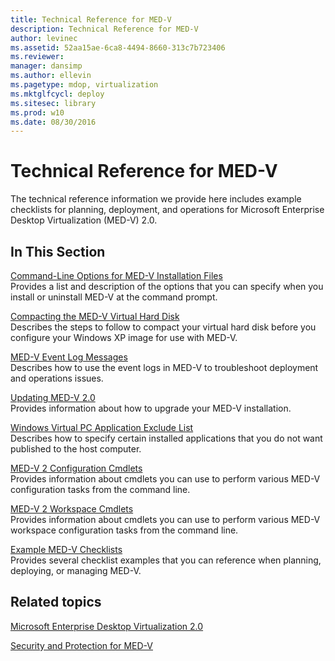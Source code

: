 ```yaml
---
title: Technical Reference for MED-V
description: Technical Reference for MED-V
author: levinec
ms.assetid: 52aa15ae-6ca8-4494-8660-313c7b723406
ms.reviewer: 
manager: dansimp
ms.author: ellevin
ms.pagetype: mdop, virtualization
ms.mktglfcycl: deploy
ms.sitesec: library
ms.prod: w10
ms.date: 08/30/2016
---
```



# Technical Reference for MED-V


The technical reference information we provide here includes example checklists for planning, deployment, and operations for Microsoft Enterprise Desktop Virtualization (MED-V) 2.0.

## In This Section


<a href="" id="command-line-options-for-med-v-installation-files"></a>[Command-Line Options for MED-V Installation Files](command-line-options-for-med-v-installation-files.md)  
Provides a list and description of the options that you can specify when you install or uninstall MED-V at the command prompt.

<a href="" id="compacting-the-med-v-virtual-hard-disk"></a>[Compacting the MED-V Virtual Hard Disk](compacting-the-med-v-virtual-hard-disk.md)  
Describes the steps to follow to compact your virtual hard disk before you configure your Windows XP image for use with MED-V.

<a href="" id="med-v-event-log-messages"></a>[MED-V Event Log Messages](med-v-event-log-messages.md)  
Describes how to use the event logs in MED-V to troubleshoot deployment and operations issues.

<a href="" id="updating-med-v-2-0"></a>[Updating MED-V 2.0](updating-med-v-20.md)  
Provides information about how to upgrade your MED-V installation.

<a href="" id="windows-virtual-pc-application-exclude-list"></a>[Windows Virtual PC Application Exclude List](windows-virtual-pc-application-exclude-list.md)  
Describes how to specify certain installed applications that you do not want published to the host computer.

<a href="" id="med-v-2-configuration-cmdlets"></a>[MED-V 2 Configuration Cmdlets](https://go.microsoft.com/fwlink/?LinkId=213301)  
Provides information about cmdlets you can use to perform various MED-V configuration tasks from the command line.

<a href="" id="med-v-2-workspace-cmdlets"></a>[MED-V 2 Workspace Cmdlets](https://go.microsoft.com/fwlink/?LinkId=213302)  
Provides information about cmdlets you can use to perform various MED-V workspace configuration tasks from the command line.

<a href="" id="example-med-v-checklists"></a>[Example MED-V Checklists](example-med-v-checklists.md)  
Provides several checklist examples that you can reference when planning, deploying, or managing MED-V.

## Related topics


[Microsoft Enterprise Desktop Virtualization 2.0](index.md)

[Security and Protection for MED-V](security-and-protection-for-med-v.md)

 

 





